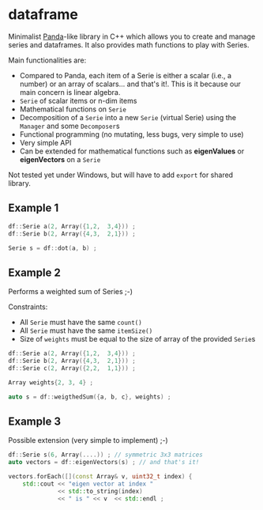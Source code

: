 # dataframe

Minimalist [Panda](https://pandas.pydata.org/)-like library in C++ which allows you to create and manage series and dataframes. It also provides math functions to play with Series.

Main functionalities are:
- Compared to Panda, each item of a Serie is either a scalar (i.e., a number) or an array of scalars... and that's it!. This is it because our main concern is linear algebra.
- `Serie` of scalar items or n-dim items
- Mathematical functions on `Serie`
- Decomposition of a `Serie` into a new `Serie` (virtual Serie) using the `Manager` and some `Decomposer`s
- Functional programming (no mutating, less bugs, very simple to use)
- Very simple API
- Can be extended for mathematical functions such as **eigenValues** or **eigenVectors** on a `Serie`

Not tested yet under Windows, but will have to add `export` for shared library.

## Example 1
```c++
df::Serie a(2, Array({1,2,  3,4})) ;
df::Serie b(2, Array({4,3,  2,1})) ;

Serie s = df::dot(a, b) ;
```

## Example 2
Performs a weighted sum of Series ;-)

Constraints:
- All `Serie` must have the same `count()`
- All `Serie` must have the same `itemSize()`
- Size of `weights` must be equal to the size of array of the provided `Serie`s
```c++
df::Serie a(2, Array({1,2,  3,4})) ;
df::Serie b(2, Array({4,3,  2,1})) ;
df::Serie c(2, Array({2,2,  1,1})) ;

Array weights{2, 3, 4} ;

auto s = df::weigthedSum({a, b, c}, weights) ;
```

## Example 3
Possible extension (very simple to implement) ;-)
```c++
df::Serie s(6, Array(....)) ; // symmetric 3x3 matrices
auto vectors = df::eigenVectors(s) ; // and that's it!

vectors.forEach([](const Array& v, uint32_t index) {
    std::cout << "eigen vector at index " 
              << std::to_string(index)
              << " is " << v  << std::endl ;